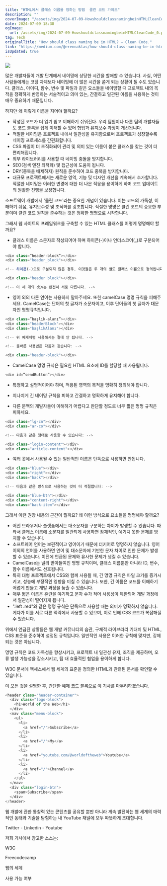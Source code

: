 ```yaml
---
title: "HTML에서 클래스 이름을 정하는 방법  클린 코드 가이드"
description: ""
coverImage: "/assets/img/2024-07-09-HowshouldclassnamingbeinHTMLCleanCode_0.png"
date: 2024-07-09 18:38
ogImage: 
  url: /assets/img/2024-07-09-HowshouldclassnamingbeinHTMLCleanCode_0.png
tag: Tech
originalTitle: "How should class naming be in HTML? — Clean Code."
link: "https://medium.com/@erennaktas/how-should-class-naming-be-in-html-clean-code-8703425a1c3e"
isUpdated: true
---
```




<img src="/assets/img/2024-07-09-HowshouldclassnamingbeinHTMLCleanCode_0.png" />

많은 개발자들이 개발 단계에서 네이밍에 상당한 시간을 할애할 수 있습니다. 사실, 어떤 사람들에게는 코딩 자체보다 네이밍에 더 많은 시간을 쏟게 되는 상황이 될 수도 있습니다. 클래스, 아이디, 함수, 변수 및 파일과 같은 요소들을 네이밍할 때 프로젝트 내의 목적을 정확하게 반영하는 서술적이고 의미 있는, 간결하고 일관된 이름을 사용하는 것이 매우 중요하기 때문입니다.

하지만 왜 이렇게 이름을 지어야 할까요?

- 작성된 코드가 더 읽기 쉽고 이해하기 쉬워진다. 우리 팀원이나 다른 팀의 개발자들도 코드 블록을 쉽게 이해할 수 있어 협업과 유지보수 과정이 개선됩니다.
- 적절한 네이밍은 프로젝트 내에서 일관성을 유지함으로써 프로젝트가 성장할수록 네이밍 프로세스를 간편화합니다.
- CSS 파일이 더 조직화되어 관리 및 의미 있는 이름이 붙은 클래스를 찾는 것이 더 편리해집니다.
- 외부 라이브러리를 사용할 때 네이밍 충돌을 방지합니다.
- SEO(검색 엔진 최적화) 및 접근성에 도움이 됩니다.
- DRY(중복을 배제하자) 원칙을 준수하여 코드 중복을 방지합니다.
- 대규모 프로젝트에서는 새로운 영역, 기능 및 디자인 개선을 계속해서 추가합니다. 적절한 네이밍은 이러한 변경에 대한 더 나은 적응을 용이하게 하며 코드 업데이트의 원활한 진행을 보장합니다.

<div class="content-ad"></div>

소프트웨어 개발에서 '클린 코드'라는 중요한 개념이 있습니다. 이는 코드의 가독성, 이해하기 쉬움, 유지보수성 및 조직화를 강조합니다. 적절한 명명은 클린 코드의 중요한 부분이며 클린 코드 원칙을 준수하는 것은 정확한 명명으로 시작합니다.

그래서 웹 사이트의 프레임워크를 구축할 수 있는 HTML 클래스를 어떻게 명명해야 할까요?

- 클래스 이름은 소문자로 작성되어야 하며 하이픈(-)이나 언더스코어(\_)로 구분되어야 합니다.

```js
<div class=”header-block”></div>
<div class="header_block"></div>

<!-- 하이픈(-)으로 구분되지 않은 경우, 이것들은 두 개의 별도 클래스 이름으로 정의됩니다. -->

<div class="header block"></div>

<!-- 이 세 개의 div는 완전히 서로 다릅니다. -->
```

<div class="content-ad"></div>

- 영어 외의 다른 언어는 사용하지 말아주세요. 또한 camelCase 명명 규칙을 피해주세요. CamelCase는 단어의 첫 글자가 소문자이고, 이후 단어들의 첫 글자가 대문자인 명명규칙입니다.

```js
<div class=”başlık-alanı”></div>
<div class="headerBlock"></div>
<div class="başlıkAlanı"></div>

<!-- 위 예제처럼 사용해서는 절대 안 됩니다. -->

<!-- 올바른 사용법은 다음과 같습니다: -->

<div class="header-block"></div>
```

- CamelCase 명명 규칙은 필요한 HTML 요소에 ID를 할당할 때 사용됩니다.

```js
<div id=”sendButton”></div>
```

<div class="content-ad"></div>

- 특정하고 설명적이어야 하며, 적용된 영역의 목적을 명확히 정의해야 합니다.

<article class="article-content"></article>
<nav class="menu-block"></nav>
<div class="post-date"></div>

- 지나치게 긴 네이밍 규칙을 피하고 간결하고 명확하게 유지해야 합니다.

<div class="authentication-block-container-area"></div>
<div class="frequently-asked-questions-area"></div>

<!-- 다음과 같이 사용하는 것이 더 적절합니다:  -->

<div class="authentication-block"></div>
<div class="auth-block"></div>
<div class="faq-area"></div>

<div class="content-ad"></div>

- 다른 문맥의 개발자들이 이해하기 어렵다고 판단할 정도로 너무 짧은 명명 규칙은 피하세요.

```js
<div class="lg-cn"></div>
<div class="ar-co"></div>

<!-- 다음과 같은 형태로 사용할 수 있습니다: -->

<div class="login-content"></div>
<div class="article-content"></div>
```

- 여러 곳에서 사용될 수 있는 일반적인 이름은 단독으로 사용하면 안됩니다.

```js
<div class="blue"></div>
<div class="right"></div>
<div class="back"></div>

<!-- 다음과 같은 방식으로 사용하는 것이 더 적절합니다: -->

<div class="blue-btn"></div>
<div class="content-right"></div>
<div class="back-item"></div>
```

<div class="content-ad"></div>

그래서 이런 권장 내용의 근간이 뭘까요? 왜 이런 방식으로 요소들을 명명해야 할까요?

- 어떤 브라우저나 플랫폼에서는 대소문자를 구분하는 차이가 발생할 수 있습니다. 따라서 클래스 이름에 소문자를 일관되게 사용하면 잠재적인, 예기치 못한 문제를 방지할 수 있습니다.
- 소프트웨어 언어는 보편적이고 영어이기 때문에 터키어로 명명하지 않습니다. 영어 이외의 언어를 사용하면 언어 및 대소문자에 기반한 문자 차이로 인한 문제가 발생할 수 있습니다. 이전에 언급된 문제와 유사한 문제가 생길 수 있습니다.
- CamelCase는 널리 받아들여진 명명 규칙이며, 클래스 이름뿐만 아니라 ID, 변수, 함수 이름에서도 선호됩니다.
- 특히 대형 프로젝트에서 CSS와 함께 사용될 때, 긴 명명 규칙은 파일 크기를 증가시키고, 성능에 부정적인 영향을 미칠 수 있습니다. 또한, 긴 이름은 코드를 이해하기 어렵게 만들고 개발 과정을 늦출 수 있습니다.
- 매우 짧은 이름은 혼란을 야기하고 문자 수가 적어 사용성이 제한되어 개발 과정에서 일관성이 떨어지게 됩니다.
- ".left .red"와 같은 명명 규칙은 단독으로 사용할 때는 의미가 명확하지 않습니다. 게다가 이를 서로 다른 맥락에서 사용할 수 있으며, 이로 인해 CSS 코드가 복잡해질 수 있습니다.

위에서 언급된 상황들은 웹 개발 커뮤니티의 습관, 구체적 라이브러리 기대치 및 HTML, CSS 표준을 준수하여 설정된 규칙입니다. 일반적인 사용은 이러한 규칙에 맞지만, 강제되는 것은 아닙니다.

명명 규칙은 코드 가독성을 향상시키고, 프로젝트 내 일관성 유지, 조직을 제공하며, 오류 발생 가능성을 감소시키고, 팀 내 효율적인 협업을 용이하게 합니다.

<div class="content-ad"></div>

W3C 문서에 액세스해서 웹 세계의 표준을 정의한 HTML과 관련된 문서를 확인할 수 있습니다.

이 모든 것을 설명한 후, 간단한 예제 코드 블록으로 이 기사를 마무리하겠습니다.

```js
<header class="header-container">
  <div class="logo-block">
    <h1>World of the Web</h1>
  </div>
  <nav class="menu-block">
    <ul>
      <li>
        <a href="/">Subscribe</a>
      </li>
      <li>
        <a href="/">My</a>
      </li>
      <li>
        <a href="youtube.com/@worldoftheweb">Youtube</a>
      </li>
      <li>
        <a href="/">Channel</a>
      </li>
    </ul>
  </nav>
  <div class="login-btn">
    <span>Subscribe</span>
  </div>
</header>
```

웹 개발에 관한 통찰력 있는 콘텐츠를 공유할 뿐만 아니라 계속 발전하는 웹 세계의 매력적인 동태와 기술을 탐험하는 내 YouTube 채널에 모두 따뜻하게 초대합니다.

<div class="content-ad"></div>

Twitter - Linkedin - Youtube

저희 기사에서 참고한 소스는:

W3C

Freecodecamp

<div class="content-ad"></div>

웹의 세계

사용 가능 여부
